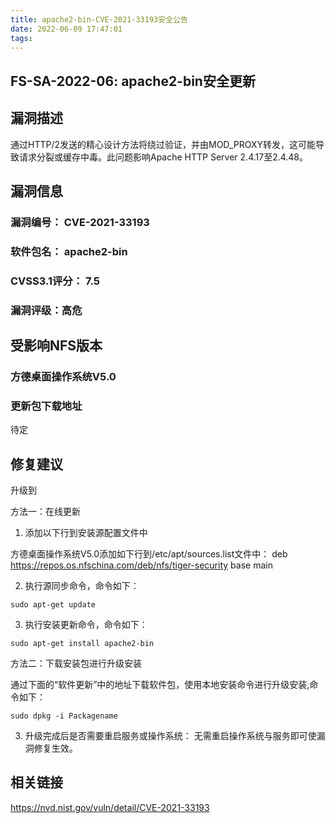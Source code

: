 ```yaml
---
title: apache2-bin-CVE-2021-33193安全公告
date: 2022-06-09 17:47:01
tags:
---
```

## FS-SA-2022-06: apache2-bin安全更新

## 漏洞描述

通过HTTP/2发送的精心设计方法将绕过验证，并由MOD_PROXY转发，这可能导致请求分裂或缓存中毒。此问题影响Apache HTTP Server 2.4.17至2.4.48。

## 漏洞信息

###    漏洞编号： CVE-2021-33193

###    软件包名： apache2-bin

###    CVSS3.1评分： 7.5

###    漏洞评级：高危

## 受影响NFS版本

###    方德桌面操作系统V5.0

### 更新包下载地址

待定

## 修复建议

升级到 

方法一：在线更新

1. 添加以下行到安装源配置文件中

方德桌面操作系统V5.0添加如下行到/etc/apt/sources.list文件中：
deb https://repos.os.nfschina.com/deb/nfs/tiger-security base main

2. 执行源同步命令，命令如下：

```
sudo apt-get update
```

3. 执行安装更新命令，命令如下：

```
sudo apt-get install apache2-bin
```

方法二：下载安装包进行升级安装

通过下面的“软件更新”中的地址下载软件包，使用本地安装命令进行升级安装,命令如下：

```
sudo dpkg -i Packagename
```

3. 升级完成后是否需要重启服务或操作系统：
   无需重启操作系统与服务即可使漏洞修复生效。

## 相关链接

https://nvd.nist.gov/vuln/detail/CVE-2021-33193

